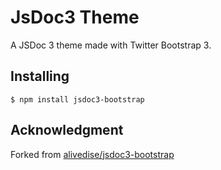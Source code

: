 # JsDoc3 Theme

A JSDoc 3 theme made with Twitter Bootstrap 3.

## Installing

```
$ npm install jsdoc3-bootstrap
```

## Acknowledgment

Forked from
[alivedise/jsdoc3-bootstrap](https://github.com/alivedise/jsdoc3-bootstrap)
